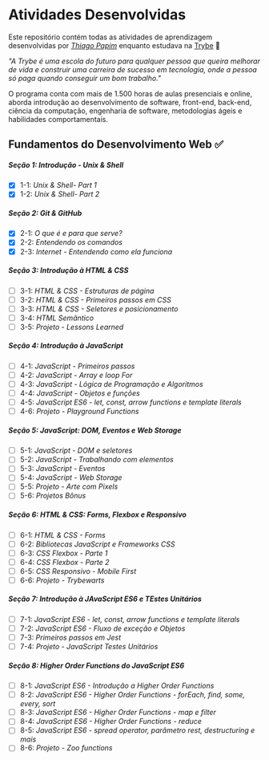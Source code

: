 # Atividades Desenvolvidas

Este repositório contém todas as atividades de aprendizagem desenvolvidas por _[Thiago Papim](https://www.linkedin.com/in/thiago-papim-3b09b6252)_ enquanto estudava na [Trybe](https://www.betrybe.com/) :rocket:

_"A Trybe é uma escola do futuro para qualquer pessoa que queira melhorar de vida e construir uma carreira de sucesso em tecnologia, onde a pessoa só paga quando conseguir um bom trabalho."_

O programa conta com mais de 1.500 horas de aulas presenciais e online, aborda introdução ao desenvolvimento de software, front-end, back-end, ciência da computação, engenharia de software, metodologias ágeis e habilidades comportamentais.

## Fundamentos do Desenvolvimento Web :white_check_mark:

##### Seção 1: Introdução - Unix & Shell

- [X] 1-1: _Unix & Shell- Part 1_
- [X] 1-2: _Unix & Shell- Part 2_

##### Seção 2: Git & GitHub

- [X] 2-1: _O que é e para que serve?_
- [X] 2-2: _Entendendo os comandos_
- [X] 2-3: _Internet - Entendendo como ela funciona_

##### Seção 3: Introdução à HTML & CSS

 - [ ] 3-1: _HTML & CSS - Estruturas de página_
 - [ ] 3-2: _HTML & CSS - Primeiros passos em CSS_
 - [ ] 3-3: _HTML & CSS - Seletores e posicionamento_
 - [ ] 3-4: _HTML Semântico_
 - [ ] 3-5: _Projeto - Lessons Learned_

 ##### Seção 4: Introdução à JavaScript

 - [ ] 4-1: _JavaScript - Primeiros passos_
 - [ ] 4-2: _JavaScript - Array e loop For_
 - [ ] 4-3: _JavaScript - Lógica de Programação e Algoritmos_
 - [ ] 4-4: _JavaScript - Objetos e funções_
 - [ ] 4-5: _JavaScript ES6 - let, const, arrow functions e template literals_  
 - [ ] 4-6: _Projeto - Playground Functions_

 ##### Seção 5: JavaScript: DOM, Eventos e Web Storage

 - [ ] 5-1: _JavaScript - DOM e seletores_
 - [ ] 5-2: _JavaScript - Trabalhando com elementos_
 - [ ] 5-3: _JavaScript - Eventos_
 - [ ] 5-4: _JavaScript - Web Storage_
 - [ ] 5-5: _Projeto - Arte com Pixels_
 - [ ] 5-6: _Projetos Bônus_

 ##### Seção 6: HTML & CSS: Forms, Flexbox e Responsivo

 - [ ] 6-1: _HTML & CSS - Forms_
 - [ ] 6-2: _Bibliotecas JavaScript e Frameworks CSS_
 - [ ] 6-3: _CSS Flexbox - Parte 1_
 - [ ] 6-4: _CSS Flexbox - Parte 2_
 - [ ] 6-5: _CSS Responsivo - Mobile First_
 - [ ] 6-6: _Projeto - Trybewarts_

 ##### Seção 7: Introdução à JAvaScript ES6 e TEstes Unitários

 - [ ] 7-1: _JavaScript ES6 - let, const, arrow functions e template literals_
 - [ ] 7-2: _JavaScript ES6 - Fluxo de exceção e Objetos_
 - [ ] 7-3: _Primeiros passos em Jest_
 - [ ] 7-4: _Projeto - JavaScript Testes Unitários_

 ##### Seção 8: Higher Order Functions do JavaScript ES6

 - [ ] 8-1: _JavaScript ES6 - Introdução a Higher Order Functions_
 - [ ] 8-2: _JavaScript ES6 - Higher Order Functions - forEach, find, some, every, sort_
 - [ ] 8-3: _JavaScript ES6 - Higher Order Functions - map e filter_
 - [ ] 8-4: _JavaScript ES6 - Higher Order Functions - reduce_
 - [ ] 8-5: _JavaScript ES6 - spread operator, parâmetro rest, destructuring e mais_
 - [ ] 8-6: _Projeto - Zoo functions_